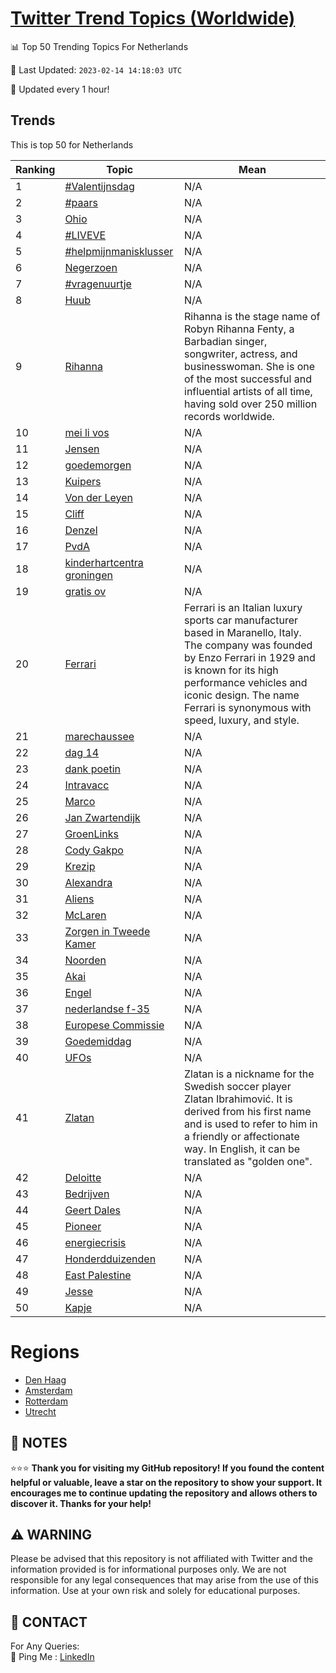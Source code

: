 [Twitter Trend Topics (Worldwide)](https://github.com/ErcinDedeoglu/Twitter-Trend-Topics)
==========


📊 Top 50 Trending Topics For Netherlands

📆 Last Updated: `2023-02-14 14:18:03 UTC`

🔧 Updated every 1 hour!


## Trends

This is top 50 for Netherlands

| Ranking | Topic | Mean |
| ------- | ------------ | ------------ |
| 1 | [#Valentijnsdag](http://twitter.com/search?q=%23Valentijnsdag) | N/A |
| 2 | [#paars](http://twitter.com/search?q=%23paars) | N/A |
| 3 | [Ohio](http://twitter.com/search?q=Ohio) | N/A |
| 4 | [#LIVEVE](http://twitter.com/search?q=%23LIVEVE) | N/A |
| 5 | [#helpmijnmanisklusser](http://twitter.com/search?q=%23helpmijnmanisklusser) | N/A |
| 6 | [Negerzoen](http://twitter.com/search?q=Negerzoen) | N/A |
| 7 | [#vragenuurtje](http://twitter.com/search?q=%23vragenuurtje) | N/A |
| 8 | [Huub](http://twitter.com/search?q=Huub) | N/A |
| 9 | [Rihanna](http://twitter.com/search?q=Rihanna) | Rihanna is the stage name of Robyn Rihanna Fenty, a Barbadian singer, songwriter, actress, and businesswoman. She is one of the most successful and influential artists of all time, having sold over 250 million records worldwide. |
| 10 | [mei li vos](http://twitter.com/search?q=mei+li+vos) | N/A |
| 11 | [Jensen](http://twitter.com/search?q=Jensen) | N/A |
| 12 | [goedemorgen](http://twitter.com/search?q=goedemorgen) | N/A |
| 13 | [Kuipers](http://twitter.com/search?q=Kuipers) | N/A |
| 14 | [Von der Leyen](http://twitter.com/search?q=Von+der+Leyen) | N/A |
| 15 | [Cliff](http://twitter.com/search?q=Cliff) | N/A |
| 16 | [Denzel](http://twitter.com/search?q=Denzel) | N/A |
| 17 | [PvdA](http://twitter.com/search?q=PvdA) | N/A |
| 18 | [kinderhartcentra groningen](http://twitter.com/search?q=kinderhartcentra+groningen) | N/A |
| 19 | [gratis ov](http://twitter.com/search?q=gratis+ov) | N/A |
| 20 | [Ferrari](http://twitter.com/search?q=Ferrari) | Ferrari is an Italian luxury sports car manufacturer based in Maranello, Italy. The company was founded by Enzo Ferrari in 1929 and is known for its high performance vehicles and iconic design. The name Ferrari is synonymous with speed, luxury, and style. |
| 21 | [marechaussee](http://twitter.com/search?q=marechaussee) | N/A |
| 22 | [dag 14](http://twitter.com/search?q=dag+14) | N/A |
| 23 | [dank poetin](http://twitter.com/search?q=dank+poetin) | N/A |
| 24 | [Intravacc](http://twitter.com/search?q=Intravacc) | N/A |
| 25 | [Marco](http://twitter.com/search?q=Marco) | N/A |
| 26 | [Jan Zwartendijk](http://twitter.com/search?q=Jan+Zwartendijk) | N/A |
| 27 | [GroenLinks](http://twitter.com/search?q=GroenLinks) | N/A |
| 28 | [Cody Gakpo](http://twitter.com/search?q=Cody+Gakpo) | N/A |
| 29 | [Krezip](http://twitter.com/search?q=Krezip) | N/A |
| 30 | [Alexandra](http://twitter.com/search?q=Alexandra) | N/A |
| 31 | [Aliens](http://twitter.com/search?q=Aliens) | N/A |
| 32 | [McLaren](http://twitter.com/search?q=McLaren) | N/A |
| 33 | [Zorgen in Tweede Kamer](http://twitter.com/search?q=Zorgen+in+Tweede+Kamer) | N/A |
| 34 | [Noorden](http://twitter.com/search?q=Noorden) | N/A |
| 35 | [Akai](http://twitter.com/search?q=Akai) | N/A |
| 36 | [Engel](http://twitter.com/search?q=Engel) | N/A |
| 37 | [nederlandse f-35](http://twitter.com/search?q=nederlandse+f-35) | N/A |
| 38 | [Europese Commissie](http://twitter.com/search?q=Europese+Commissie) | N/A |
| 39 | [Goedemiddag](http://twitter.com/search?q=Goedemiddag) | N/A |
| 40 | [UFOs](http://twitter.com/search?q=UFOs) | N/A |
| 41 | [Zlatan](http://twitter.com/search?q=Zlatan) | Zlatan is a nickname for the Swedish soccer player Zlatan Ibrahimović. It is derived from his first name and is used to refer to him in a friendly or affectionate way. In English, it can be translated as "golden one". |
| 42 | [Deloitte](http://twitter.com/search?q=Deloitte) | N/A |
| 43 | [Bedrijven](http://twitter.com/search?q=Bedrijven) | N/A |
| 44 | [Geert Dales](http://twitter.com/search?q=Geert+Dales) | N/A |
| 45 | [Pioneer](http://twitter.com/search?q=Pioneer) | N/A |
| 46 | [energiecrisis](http://twitter.com/search?q=energiecrisis) | N/A |
| 47 | [Honderdduizenden](http://twitter.com/search?q=Honderdduizenden) | N/A |
| 48 | [East Palestine](http://twitter.com/search?q=East+Palestine) | N/A |
| 49 | [Jesse](http://twitter.com/search?q=Jesse) | N/A |
| 50 | [Kapje](http://twitter.com/search?q=Kapje) | N/A |



# Regions

* [Den Haag](</Netherlands/Den Haag.md>)
* [Amsterdam](</Netherlands/Amsterdam.md>)
* [Rotterdam](</Netherlands/Rotterdam.md>)
* [Utrecht](</Netherlands/Utrecht.md>)



## 📝 NOTES

⭐⭐⭐ **Thank you for visiting my GitHub repository! If you found the content helpful or valuable, leave a star on the repository to show your support. It encourages me to continue updating the repository and allows others to discover it. Thanks for your help!**


## ⚠️ WARNING

Please be advised that this repository is not affiliated with Twitter and the information provided is for informational purposes only. We are not responsible for any legal consequences that may arise from the use of this information. Use at your own risk and solely for educational purposes.


## 📨 CONTACT

 For Any Queries:  
            🏓 Ping Me : [LinkedIn](https://www.linkedin.com/in/ercindedeoglu/)
